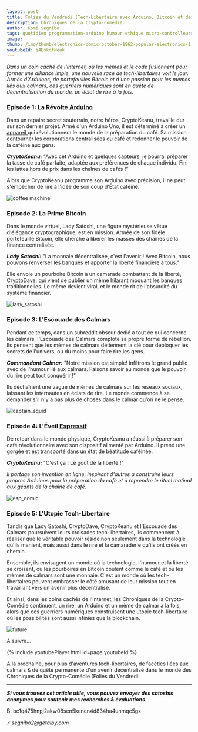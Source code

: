 ```yaml
---
layout: post
title: Folies du Vendredi (Tech-Libertaire avec Arduino, Bitcoin et des Calmars").
description: Chroniques de la Crypto-Comédie.
author: Komi Segnibo
tags: quotidien programmation-arduino humour ethique micro-controlleurs
image: 
thumb: /img/thumb/electronics-comic-october-1962-popular-electronics-1.jpeg
youtubeId: j4EskqfNeuk
---
```


_Dans un coin caché de l'internet, où les mèmes et le code fusionnent pour former une alliance impie, une nouvelle race de tech-libertaires voit le jour. Armés d'Arduinos, de portefeuilles Bitcoin et d'une passion pour les mèmes liés aux calmars, ces guerriers numériques sont en quête de décentralisation du monde, un éclat de rire à la fois._

<h3> Episode 1: La Révolte <a href="https://www.arduino.cc/en/Guide/Introduction" target="_blank" rel="noopener noreferrer"> Arduino </h3> </a>

Dans un repaire secret souterrain, notre héros, CryptoKeanu, travaille dur sur son dernier projet. Armé d'un Arduino Uno, il est déterminé à créer un <a href="https://blog.arduino.cc/2022/11/25/enjoy-the-ultimate-espresso-machine-on-a-budget-with-gaggiuino/" target="_blank" rel="noopener noreferrer"> appareil </a> qui révolutionnera le monde de la préparation du café. Sa mission : contourner les corporations centralisées du café et redonner le pouvoir de la caféine aux gens.

**_CryptoKeanu:_** "Avec cet Arduino et quelques capteurs, je pourrai préparer la tasse de café parfaite, adaptée aux préférences de chaque individu. Fini les lattes hors de prix dans les chaînes de cafés !"

Alors que CryptoKeanu programme son Arduino avec précision, il ne peut s'empêcher de rire à l'idée de son coup d'État caféiné.

![coffee machine](https://i.imgur.com/Vh3XFEkl.jpg) 

<h3> Episode 2: La Prime Bitcoin </h3>

Dans le monde virtuel, Lady Satoshi, une figure mystérieuse vêtue d'élégance cryptographique, est en mission. Armée de son fidèle portefeuille Bitcoin, elle cherche à libérer les masses des chaînes de la finance centralisée.

**_Lady Satoshi:_** "La monnaie décentralisée, c'est l'avenir ! Avec Bitcoin, nous pouvons renverser les banques et apporter la liberté financière à tous."

Elle envoie un pourboire Bitcoin à un camarade combattant de la liberté, CryptoDave, qui vient de publier un mème hilarant moquant les banques traditionnelles. Le mème devient viral, et le monde rit de l'absurdité du système financier.

![lasy_satoshi](https://i.imgur.com/5et4YAwl.jpg)

<h3> Episode 3: L'Escouade des Calmars </h3>

Pendant ce temps, dans un subreddit obscur dédié à tout ce qui concerne les calmars, l'Escouade des Calmars complote sa propre forme de rébellion. Ils pensent que les mèmes de calmars détiennent la clé pour débloquer les secrets de l'univers, ou du moins pour faire rire les gens.

_**Commandant Calmar:**_ "Notre mission est simple! infiltrons le grand public avec de l'humour lié aux calmars. Faisons savoir au monde que le pouvoir du rire peut tout conquérir !"

Ils déchaînent une vague de mèmes de calmars sur les réseaux sociaux, laissant les internautes en éclats de rire. Le monde commence à se demander s'il n'y a pas plus de choses dans le calmar qu'on ne le pense.

![captain_squid](https://i.imgur.com/EV41N7Nl.jpg)

<h3> Episode 4: L'Éveil <a href="https://en.wikipedia.org/wiki/List_of_common_microcontrollers#Espressif_Systems" target="_blank" rel="noopener noreferrer"> Espressif </h3> </a>

De retour dans le monde physique, CryptoKeanu a réussi à préparer son café révolutionnaire avec son dispositif alimenté par Arduino. Il prend une gorgée et est transporté dans un état de béatitude caféinée.

_**CryptoKeanu:**_ "C'est ça ! Le goût de la liberté !"

_Il partage son invention en ligne, inspirant d'autres à construire leurs propres Arduinos pour la préparation du café et à reprendre le rituel matinal aux géants de la chaîne de café._

![esp_comic](https://i.imgur.com/NY53MjBl.jpg)

<h3> Episode 5: L'Utopie Tech-Libertaire </h3>

Tandis que Lady Satoshi, CryptoDave, CryptoKeanu et l'Escouade des Calmars poursuivent leurs croisades tech-libertaires, ils commencent à réaliser que le véritable pouvoir réside non seulement dans la technologie qu'ils manient, mais aussi dans le rire et la camaraderie qu'ils ont créés en chemin.

Ensemble, ils envisagent un monde où la technologie, l'humour et la liberté se croisent, où les pourboires en Bitcoin coulent comme le café et où les mèmes de calmars sont une monnaie. C'est un monde où les tech-libertaires peuvent embrasser le côté amusant de leur mission tout en travaillant vers un avenir plus décentralisé.

Et ainsi, dans les coins cachés de l'internet, les Chroniques de la Crypto-Comédie continuent, un rire, un Arduino et un mème de calmar à la fois, alors que ces guerriers numériques construisent une utopie tech-libertaire où les possibilités sont aussi infinies que la blockchain.

![future](https://pbs.twimg.com/media/FboWAFjUYAAzQrP.jpg)

À suivre...

{% include youtubePlayer.html id=page.youtubeId %}

A la prochaine, pour plus d'aventures tech-libertaires, de facéties liées aux calmars & de quête permanente d'un avenir décentralisé dans le monde des Chroniques de la Crypto-Comédie (Folies du Vendredi!

--------------------------------------------------------------

_**Si vous trouvez cet article utile, vous pouvez envoyer des satoshis anonymes pour soutenir mes recherches & évaluations.**_

₿: bc1q475hnpj2akw08sen5kencn4d834ha4unmqc5gx

_⚡ segnibo2@getalby.com_
